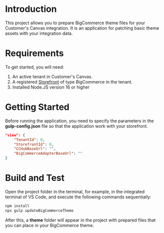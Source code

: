 # Introduction

This project allows you to prepare BigCommerce theme files for your Customer's Canvas integration. It is an application for patching basic theme assets with your integration data.

# Requirements

To get started, you will need:
1. An active tenant in Customer's Canvas.
2. A registered [Storefront](https://customerscanvas.com/dev/backoffice/howto/register-storefront.html) of type BigCommerce in the tenant.
3. Installed Node.JS version 16 or higher

# Getting Started
Before running the application, you need to specify the parameters in the **gulp-config.json** file so that the application work with your storefront.

```json
"view": {
    "TenantId": 0,
    "StorefrontId": 0,
    "CCHubBaseUrl": "",
    "BigCommerceAdapterBaseUrl": ""
}
```

# Build and Test
Open the project folder in the terminal, for example, in the integrated terminal of VS Code, and execute the following commands sequentially:
```bash
npm install
npx gulp updateBigCommerceTheme
```

After this, a **theme** folder will appear in the project with prepared files that you can place in your BigCommerce theme.